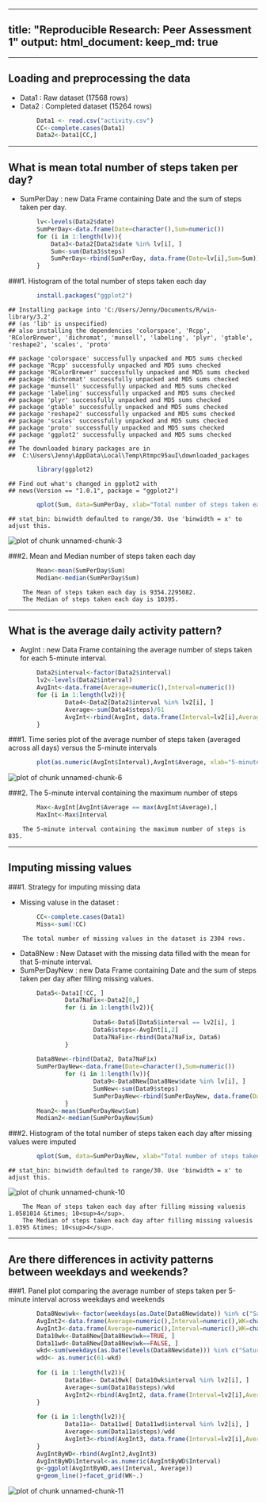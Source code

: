 
---
title: "Reproducible Research: Peer Assessment 1"
output: 
  html_document:
    keep_md: true
---
_________________________________________
## Loading and preprocessing the data
- Data1 : Raw dataset       (17568 rows)
- Data2 : Completed dataset (15264 rows)


```r
        Data1 <- read.csv("activity.csv")
        CC<-complete.cases(Data1)
        Data2<-Data1[CC,]
```




_________________________________________
## What is mean total number of steps taken per day?
- SumPerDay : new Data Frame containing Date and the sum of steps taken per day.


```r
        lv<-levels(Data2$date)
        SumPerDay<-data.frame(Date=character(),Sum=numeric())
        for (i in 1:length(lv)){
            Data3<-Data2[Data2$date %in% lv[i], ]
            Sum<-sum(Data3$steps)
            SumPerDay<-rbind(SumPerDay, data.frame(Date=lv[i],Sum=Sum))
        }
```

###1. Histogram of the total number of steps taken each day


```r
        install.packages("ggplot2")
```

```
## Installing package into 'C:/Users/Jenny/Documents/R/win-library/3.2'
## (as 'lib' is unspecified)
## also installing the dependencies 'colorspace', 'Rcpp', 'RColorBrewer', 'dichromat', 'munsell', 'labeling', 'plyr', 'gtable', 'reshape2', 'scales', 'proto'
```

```
## package 'colorspace' successfully unpacked and MD5 sums checked
## package 'Rcpp' successfully unpacked and MD5 sums checked
## package 'RColorBrewer' successfully unpacked and MD5 sums checked
## package 'dichromat' successfully unpacked and MD5 sums checked
## package 'munsell' successfully unpacked and MD5 sums checked
## package 'labeling' successfully unpacked and MD5 sums checked
## package 'plyr' successfully unpacked and MD5 sums checked
## package 'gtable' successfully unpacked and MD5 sums checked
## package 'reshape2' successfully unpacked and MD5 sums checked
## package 'scales' successfully unpacked and MD5 sums checked
## package 'proto' successfully unpacked and MD5 sums checked
## package 'ggplot2' successfully unpacked and MD5 sums checked
## 
## The downloaded binary packages are in
## 	C:\Users\Jenny\AppData\Local\Temp\Rtmpc95auI\downloaded_packages
```

```r
        library(ggplot2)
```

```
## Find out what's changed in ggplot2 with
## news(Version == "1.0.1", package = "ggplot2")
```

```r
        qplot(Sum, data=SumPerDay, xlab="Total number of steps taken each day")
```

```
## stat_bin: binwidth defaulted to range/30. Use 'binwidth = x' to adjust this.
```

![plot of chunk unnamed-chunk-3](figure/unnamed-chunk-3-1.png) 

###2. Mean and Median number of steps taken each day


```r
        Mean<-mean(SumPerDay$Sum)
        Median<-median(SumPerDay$Sum)
```

        The Mean of steps taken each day is 9354.2295082.
        The Median of steps taken each day is 10395.




_________________________________________
## What is the average daily activity pattern?
- AvgInt : new Data Frame containing the average number of steps taken for each 5-minute interval.


```r
        Data2$interval<-factor(Data2$interval)
        lv2<-levels(Data2$interval)
        AvgInt<-data.frame(Average=numeric(),Interval=numeric())
        for (i in 1:length(lv2)){
                Data4<-Data2[Data2$interval %in% lv2[i], ]
                Average<-sum(Data4$steps)/61
                AvgInt<-rbind(AvgInt, data.frame(Interval=lv2[i],Average=Average))
        }
```

###1. Time series plot of the average number of steps taken (averaged across all days) versus the 5-minute intervals


```r
        plot(as.numeric(AvgInt$Interval),AvgInt$Average, xlab="5-minute interval", ylab="Average number of steps taken", type="l")
```

![plot of chunk unnamed-chunk-6](figure/unnamed-chunk-6-1.png) 

###2. The 5-minute interval containing the maximum number of steps 


```r
        Max<-AvgInt[AvgInt$Average == max(AvgInt$Average),]
        MaxInt<-Max$Interval
```

        The 5-minute interval containing the maximum number of steps is 835.




_________________________________________
## Imputing missing values


###1. Strategy for imputing missing data
- Missing valuse in the dataset : 


```r
        CC<-complete.cases(Data1)
        Miss<-sum(!CC)
```

        The total number of missing values in the dataset is 2304 rows.

- Data8New     : New Dataset with the missing data filled with the mean for that 5-minute interval.
- SumPerDayNew : new Data Frame containing Date and the sum of steps taken per day after filling missing values.


```r
        Data5<-Data1[!CC, ]        
                Data7NaFix<-Data2[0,]
                for (i in 1:length(lv2)){
                        
                        Data6<-Data5[Data5$interval == lv2[i], ]
                        Data6$steps<-AvgInt[i,2]
                        Data7NaFix<-rbind(Data7NaFix, Data6)
                }
        
        Data8New<-rbind(Data2, Data7NaFix)
        SumPerDayNew<-data.frame(Date=character(),Sum=numeric())
                for (i in 1:length(lv)){
                        Data9<-Data8New[Data8New$date %in% lv[i], ]
                        SumNew<-sum(Data9$steps)
                        SumPerDayNew<-rbind(SumPerDayNew, data.frame(Date=lv[i],Sum=SumNew))
                }
        Mean2<-mean(SumPerDayNew$Sum)
        Median2<-median(SumPerDayNew$Sum)
```
        
###2. Histogram of the total number of steps taken each day after missing values were imputed


```r
        qplot(Sum, data=SumPerDayNew, xlab="Total number of steps taken each day after filling missing values")
```

```
## stat_bin: binwidth defaulted to range/30. Use 'binwidth = x' to adjust this.
```

![plot of chunk unnamed-chunk-10](figure/unnamed-chunk-10-1.png) 

        The Mean of steps taken each day after filling missing valuesis 1.0581014 &times; 10<sup>4</sup>.
        The Median of steps taken each day after filling missing valuesis 1.0395 &times; 10<sup>4</sup>.


_________________________________________
## Are there differences in activity patterns between weekdays and weekends?

###1. Panel plot comparing the average number of steps taken per 5-minute interval across weekdays and weekends


```r
        Data8New$wk<-factor(weekdays(as.Date(Data8New$date)) %in% c("Saturday","Sunday"))
        AvgInt2<-data.frame(Average=numeric(),Interval=numeric(),WK=character())
        AvgInt3<-data.frame(Average=numeric(),Interval=numeric(),WK=character())
        Data10wk<-Data8New[Data8New$wk==TRUE, ]
        Data11wd<-Data8New[Data8New$wk==FALSE, ]
        wkd<-sum(weekdays(as.Date(levels(Data8New$date))) %in% c("Saturday","Sunday"))
        wdd<- as.numeric(61-wkd)
        
        for (i in 1:length(lv2)){
                Data10a<- Data10wk[ Data10wk$interval %in% lv2[i], ]
                Average<-sum(Data10a$steps)/wkd
                AvgInt2<-rbind(AvgInt2, data.frame(Interval=lv2[i],Average=Average, WK="weekend"))
        }
                
        for (i in 1:length(lv2)){
                Data11a<- Data11wd[ Data11wd$interval %in% lv2[i], ]
                Average<-sum(Data11a$steps)/wdd
                AvgInt3<-rbind(AvgInt3, data.frame(Interval=lv2[i],Average=Average, WK="weekday"))
        }
        AvgIntByWD<-rbind(AvgInt2,AvgInt3)
        AvgIntByWD$Interval<-as.numeric(AvgIntByWD$Interval)
        g<-ggplot(AvgIntByWD,aes(Interval, Average))
        g+geom_line()+facet_grid(WK~.)
```

![plot of chunk unnamed-chunk-11](figure/unnamed-chunk-11-1.png) 

